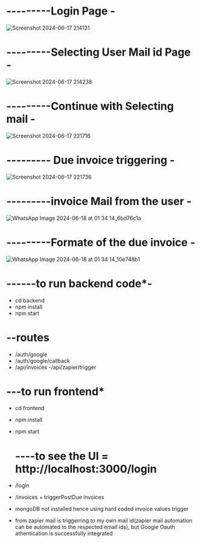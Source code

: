 # ---------Login Page  -
![Screenshot 2024-06-17 214131](https://github.com/Jagadeeshmetta21/tensorGo/assets/140520901/52c2ad63-65b6-44b1-8478-c44414c03432)

# ---------Selecting User Mail id Page  -

![Screenshot 2024-06-17 214238](https://github.com/Jagadeeshmetta21/tensorGo/assets/140520901/7b08a376-3e54-4f83-b22a-caeb3e72e250)

# ---------Continue with Selecting mail -

![Screenshot 2024-06-17 221716](https://github.com/Jagadeeshmetta21/tensorGo/assets/140520901/bba92e89-4a91-4c57-a714-f73c6d12af9f)

# --------- Due invoice triggering  -

![Screenshot 2024-06-17 221736](https://github.com/Jagadeeshmetta21/tensorGo/assets/140520901/06ba62dc-ab31-44b0-8ba0-3c08682fc3e7)

# ---------invoice Mail  from the user -

![WhatsApp Image 2024-06-18 at 01 34 14_6bd76c1a](https://github.com/Jagadeeshmetta21/tensorGo/assets/140520901/4a70fd0d-088c-47b9-becc-eb090624349b)

# ---------Formate of the due invoice   -

![WhatsApp Image 2024-06-18 at 01 34 14_10e748b1](https://github.com/Jagadeeshmetta21/tensorGo/assets/140520901/67ecbb35-0e63-407c-85b4-7b4cbeda489d)

# ------to run backend code*-

-  cd backend 
-  npm install 
-  npm start 

# --routes

- /auth/google
- /auth/google/callback
- /api/invoices
-/api/zapier/trigger


# ---to run frontend*

- cd frontend
- npm install
- npm start

   # ----to see the UI = http://localhost:3000/login

                    
- /login
- /invoices + triggerPostDue invoices

- mongoDB not installed hence using hard coded invoice values
trigger

- from zapier mail is triggerring to my own mail id(zapier mail automation can be automated to the respected email ids), but Google Oauth athentication is successfully integrated



